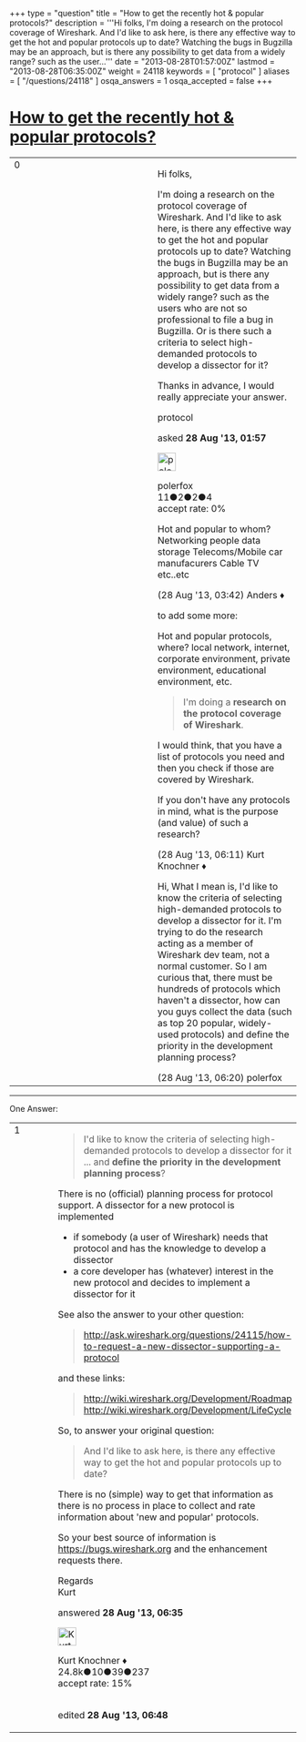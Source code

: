 +++
type = "question"
title = "How to get the recently hot &amp; popular protocols?"
description = '''Hi folks, I&#x27;m doing a research on the protocol coverage of Wireshark. And I&#x27;d like to ask here, is there any effective way to get the hot and popular protocols up to date? Watching the bugs in Bugzilla may be an approach, but is there any possibility to get data from a widely range? such as the user...'''
date = "2013-08-28T01:57:00Z"
lastmod = "2013-08-28T06:35:00Z"
weight = 24118
keywords = [ "protocol" ]
aliases = [ "/questions/24118" ]
osqa_answers = 1
osqa_accepted = false
+++

<div class="headNormal">

# [How to get the recently hot & popular protocols?](/questions/24118/how-to-get-the-recently-hot-popular-protocols)

</div>

<div id="main-body">

<div id="askform">

<table id="question-table" style="width:100%;"><colgroup><col style="width: 50%" /><col style="width: 50%" /></colgroup><tbody><tr class="odd"><td style="width: 30px; vertical-align: top"><div class="vote-buttons"><span id="post-24118-upvote" class="ajax-command post-vote up" rel="nofollow" title="I like this post (click again to cancel)"> </span><div id="post-24118-score" class="post-score" title="current number of votes">0</div><span id="post-24118-downvote" class="ajax-command post-vote down" rel="nofollow" title="I dont like this post (click again to cancel)"> </span> <span id="favorite-mark" class="ajax-command favorite-mark" rel="nofollow" title="mark/unmark this question as favorite (click again to cancel)"> </span><div id="favorite-count" class="favorite-count"></div></div></td><td><div id="item-right"><div class="question-body"><p>Hi folks,</p><p>I'm doing a research on the protocol coverage of Wireshark. And I'd like to ask here, is there any effective way to get the hot and popular protocols up to date? Watching the bugs in Bugzilla may be an approach, but is there any possibility to get data from a widely range? such as the users who are not so professional to file a bug in Bugzilla. Or is there such a criteria to select high-demanded protocols to develop a dissector for it?</p><p>Thanks in advance, I would really appreciate your answer.</p></div><div id="question-tags" class="tags-container tags"><span class="post-tag tag-link-protocol" rel="tag" title="see questions tagged &#39;protocol&#39;">protocol</span></div><div id="question-controls" class="post-controls"></div><div class="post-update-info-container"><div class="post-update-info post-update-info-user"><p>asked <strong>28 Aug '13, 01:57</strong></p><img src="https://secure.gravatar.com/avatar/f93696f1f8cda9ab2c5efc13d5b35625?s=32&amp;d=identicon&amp;r=g" class="gravatar" width="32" height="32" alt="polerfox&#39;s gravatar image" /><p><span>polerfox</span><br />
<span class="score" title="11 reputation points">11</span><span title="2 badges"><span class="badge1">●</span><span class="badgecount">2</span></span><span title="2 badges"><span class="silver">●</span><span class="badgecount">2</span></span><span title="4 badges"><span class="bronze">●</span><span class="badgecount">4</span></span><br />
<span class="accept_rate" title="Rate of the user&#39;s accepted answers">accept rate:</span> <span title="polerfox has no accepted answers">0%</span></p></div></div><div id="comments-container-24118" class="comments-container"><span id="24122"></span><div id="comment-24122" class="comment"><div id="post-24122-score" class="comment-score"></div><div class="comment-text"><p>Hot and popular to whom? Networking people data storage Telecoms/Mobile car manufacurers Cable TV etc..etc</p></div><div id="comment-24122-info" class="comment-info"><span class="comment-age">(28 Aug '13, 03:42)</span> <span class="comment-user userinfo">Anders ♦</span></div></div><span id="24126"></span><div id="comment-24126" class="comment"><div id="post-24126-score" class="comment-score"></div><div class="comment-text"><p>to add some more:</p><p>Hot and popular protocols, where? local network, internet, corporate environment, private environment, educational environment, etc.</p><blockquote><p>I'm doing a <strong>research on the protocol coverage of Wireshark</strong>.</p></blockquote><p>I would think, that you have a list of protocols you need and then you check if those are covered by Wireshark.</p><p>If you don't have any protocols in mind, what is the purpose (and value) of such a research?</p></div><div id="comment-24126-info" class="comment-info"><span class="comment-age">(28 Aug '13, 06:11)</span> <span class="comment-user userinfo">Kurt Knochner ♦</span></div></div><span id="24128"></span><div id="comment-24128" class="comment"><div id="post-24128-score" class="comment-score"></div><div class="comment-text"><p>Hi, What I mean is, I'd like to know the criteria of selecting high-demanded protocols to develop a dissector for it. I'm trying to do the research acting as a member of Wireshark dev team, not a normal customer. So I am curious that, there must be hundreds of protocols which haven't a dissector, how can you guys collect the data (such as top 20 popular, widely-used protocols) and define the priority in the development planning process?</p></div><div id="comment-24128-info" class="comment-info"><span class="comment-age">(28 Aug '13, 06:20)</span> <span class="comment-user userinfo">polerfox</span></div></div></div><div id="comment-tools-24118" class="comment-tools"></div><div class="clear"></div><div id="comment-24118-form-container" class="comment-form-container"></div><div class="clear"></div></div></td></tr></tbody></table>

------------------------------------------------------------------------

<div class="tabBar">

<span id="sort-top"></span>

<div class="headQuestions">

One Answer:

</div>

</div>

<span id="24132"></span>

<div id="answer-container-24132" class="answer">

<table style="width:100%;"><colgroup><col style="width: 50%" /><col style="width: 50%" /></colgroup><tbody><tr class="odd"><td style="width: 30px; vertical-align: top"><div class="vote-buttons"><span id="post-24132-upvote" class="ajax-command post-vote up" rel="nofollow" title="I like this post (click again to cancel)"> </span><div id="post-24132-score" class="post-score" title="current number of votes">1</div><span id="post-24132-downvote" class="ajax-command post-vote down" rel="nofollow" title="I dont like this post (click again to cancel)"> </span></div></td><td><div class="item-right"><div class="answer-body"><blockquote><p>I'd like to know the criteria of selecting high-demanded protocols to develop a dissector for it<br />
... and <strong>define the priority in the development planning process</strong>?</p></blockquote><p>There is no (official) planning process for protocol support. A dissector for a new protocol is implemented</p><ul><li>if somebody (a user of Wireshark) needs that protocol and has the knowledge to develop a dissector</li><li>a core developer has (whatever) interest in the new protocol and decides to implement a dissector for it</li></ul><p>See also the answer to your other question:</p><blockquote><p><a href="http://ask.wireshark.org/questions/24115/how-to-request-a-new-dissector-supporting-a-protocol">http://ask.wireshark.org/questions/24115/how-to-request-a-new-dissector-supporting-a-protocol</a></p></blockquote><p>and these links:</p><blockquote><p><a href="http://wiki.wireshark.org/Development/Roadmap">http://wiki.wireshark.org/Development/Roadmap</a><br />
<a href="http://wiki.wireshark.org/Development/LifeCycle">http://wiki.wireshark.org/Development/LifeCycle</a><br />
</p></blockquote><p>So, to answer your original question:</p><blockquote><p>And I'd like to ask here, is there any effective way to get the hot and popular protocols up to date?</p></blockquote><p>There is no (simple) way to get that information as there is no process in place to collect and rate information about 'new and popular' protocols.</p><p>So your best source of information is <a href="https://bugs.wireshark.org">https://bugs.wireshark.org</a> and the enhancement requests there.</p><p>Regards<br />
Kurt</p></div><div class="answer-controls post-controls"></div><div class="post-update-info-container"><div class="post-update-info post-update-info-user"><p>answered <strong>28 Aug '13, 06:35</strong></p><img src="https://secure.gravatar.com/avatar/23b7bf5b13bc2c98b2e8aa9869ca5d75?s=32&amp;d=identicon&amp;r=g" class="gravatar" width="32" height="32" alt="Kurt%20Knochner&#39;s gravatar image" /><p><span>Kurt Knochner ♦</span><br />
<span class="score" title="24767 reputation points"><span>24.8k</span></span><span title="10 badges"><span class="badge1">●</span><span class="badgecount">10</span></span><span title="39 badges"><span class="silver">●</span><span class="badgecount">39</span></span><span title="237 badges"><span class="bronze">●</span><span class="badgecount">237</span></span><br />
<span class="accept_rate" title="Rate of the user&#39;s accepted answers">accept rate:</span> <span title="Kurt Knochner has 344 accepted answers">15%</span> </br></br></p></div><div class="post-update-info post-update-info-edited"><p><span> edited <strong>28 Aug '13, 06:48</strong> </span></p></div></div><div id="comments-container-24132" class="comments-container"></div><div id="comment-tools-24132" class="comment-tools"></div><div class="clear"></div><div id="comment-24132-form-container" class="comment-form-container"></div><div class="clear"></div></div></td></tr></tbody></table>

</div>

<div class="paginator-container-left">

</div>

</div>

</div>

